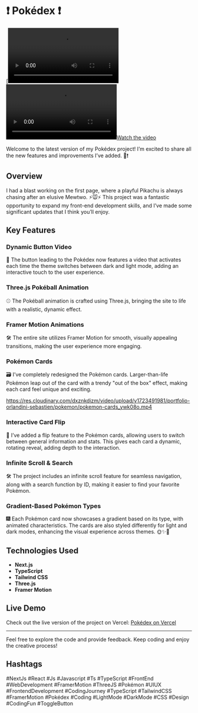 # ❗️ Pokédex ❗️

[![Watch the video](https://res.cloudinary.com/dxznkdizm/video/upload/v1723492068/portfolio-orlandini-sebastien/pokemon/pokemon-home_opg4b2.mp4)
[![Watch the video](https://res.cloudinary.com/dxznkdizm/video/upload/v1723492068/portfolio-orlandini-sebastien/pokemon/pokemon-home_opg4b2.mp4)](https://res.cloudinary.com/dxznkdizm/video/upload/v1723492068/portfolio-orlandini-sebastien/pokemon/pokemon-home_opg4b2.mp4)

Welcome to the latest version of my Pokédex project! I’m excited to share all
the new features and improvements I’ve added. 🐾❗️

## Overview

I had a blast working on the first page, where a playful Pikachu is always
chasing after an elusive Mewtwo. ⚡️🐭⚡️ This project was a fantastic
opportunity to expand my front-end development skills, and I’ve made some
significant updates that I think you’ll enjoy.

## Key Features

### Dynamic Button Video

🎥 The button leading to the Pokédex now features a video that activates each
time the theme switches between dark and light mode, adding an interactive touch
to the user experience.

### Three.js Pokéball Animation

⚾️ The Pokéball animation is crafted using Three.js, bringing the site to life
with a realistic, dynamic effect.

### Framer Motion Animations

🛠️ The entire site utilizes Framer Motion for smooth, visually appealing
transitions, making the user experience more engaging.

### Pokémon Cards

🗃️ I’ve completely redesigned the Pokémon cards. Larger-than-life Pokémon leap
out of the card with a trendy "out of the box" effect, making each card feel
unique and exciting.

https://res.cloudinary.com/dxznkdizm/video/upload/v1723491981/portfolio-orlandini-sebastien/pokemon/pokemon-cards_ywk08o.mp4

### Interactive Card Flip

🔁 I’ve added a flip feature to the Pokémon cards, allowing users to switch
between general information and stats. This gives each card a dynamic, rotating
reveal, adding depth to the interaction.

### Infinite Scroll & Search

🛠️ The project includes an infinite scroll feature for seamless navigation,
along with a search function by ID, making it easier to find your favorite
Pokémon.

### Gradient-Based Pokémon Types

🎆 Each Pokémon card now showcases a gradient based on its type, with animated
characteristics. The cards are also styled differently for light and dark modes,
enhancing the visual experience across themes. 🌞✨🌛

## Technologies Used

- **Next.js**
- **TypeScript**
- **Tailwind CSS**
- **Three.js**
- **Framer Motion**

## Live Demo

Check out the live version of the project on Vercel:
[Pokédex on Vercel](https://pokemon-theta-swart.vercel.app/)

---

Feel free to explore the code and provide feedback. Keep coding and enjoy the
creative process!

## Hashtags

#NextJs #React #Js #Javascript #Ts #TypeScript #FrontEnd #WebDevelopment
#FramerMotion #ThreeJS #Pokémon #UIUX #FrontendDevelopment #CodingJourney
#TypeScript #TailwindCSS #FramerMotion #Pokédex #Coding #LightMode #DarkMode
#CSS #Design #CodingFun #ToggleButton
